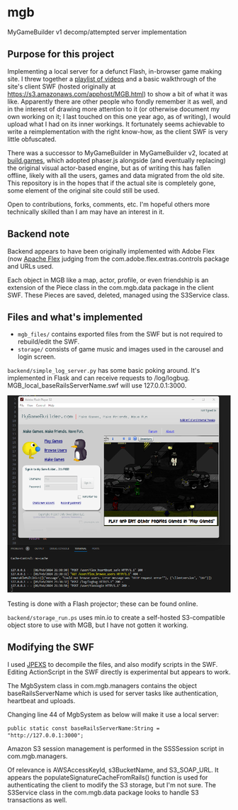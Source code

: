 # mgb
MyGameBuilder v1 decomp/attempted server implementation

## Purpose for this project

Implementing a local server for a defunct Flash, in-browser game making site. I threw together a [playlist of videos](https://www.youtube.com/playlist?list=PLnDtXPl6_UOaScZnLomYqyjpSrxh5Xz1s) and a basic walkthrough of the site's client SWF (hosted originally at https://s3.amazonaws.com/apphost/MGB.html) to show a bit of what it was like. Apparently there are other people who fondly remember it as well, and in the interest of drawing more attention to it (or otherwise document my own working on it; I last touched on this one year ago, as of writing), I would upload what I had on its inner workings. It fortunately seems achievable to write a reimplementation with the right know-how, as the client SWF is very little obfuscated.

There was a successor to MyGameBuilder in MyGameBuilder v2, located at [build.games](https://build.games/), which adopted phaser.js alongside (and eventually replacing) the original visual actor-based engine, but as of writing this has fallen offline, likely with all the users, games and data migrated from the old site. This repository is in the hopes that if the actual site is completely gone, some element of the original site could still be used.

Open to contributions, forks, comments, etc. I'm hopeful others more technically skilled than I am may have an interest in it.

## Backend note

Backend appears to have been originally implemented with Adobe Flex (now [Apache Flex](https://flex.apache.org/) judging from the com.adobe.flex.extras.controls package and URLs used. 

Each object in MGB like a map, actor, profile, or even friendship is an extension of the Piece class in the com.mgb.data package in the client SWF. These Pieces are saved, deleted, managed using the S3Service class.

## Files and what's implemented

- `mgb_files/` contains exported files from the SWF but is not required to rebuild/edit the SWF. 
- `storage/` consists of game music and images used in the carousel and login screen.

`backend/simple_log_server.py` has some basic poking around. It's implemented in Flask and can receive requests to /log/logbug. MGB_local_baseRailsServerName.swf will use 127.0.0.1:3000.

![Current state](test.png)

Testing is done with a Flash projector; these can be found online.

`backend/storage_run.ps` uses min.io to create a self-hosted S3-compatible object store to use with MGB, but I have not gotten it working.

## Modifying the SWF

I used [JPEXS](https://github.com/jindrapetrik/jpexs-decompiler) to decompile the files, and also modify scripts in the SWF. Editing ActionScript in the SWF directly is experimental but appears to work.

The MgbSystem class in com.mgb.managers contains the object baseRailsServerName which is used for server tasks like authentication, heartbeat and uploads.

Changing line 44 of MgbSystem as below will make it use a local server:

```as3
public static const baseRailsServerName:String = "http://127.0.0.1:3000";
```

Amazon S3 session management is performed in the SSSSession script in com.mgb.managers.

Of relevance is AWSAccessKeyId, s3BucketName, and S3_SOAP_URL. It appears the populateSignatureCacheFromRails() function is used for authenticating the client to modify the S3 storage, but I'm not sure. The S3Service class in the com.mgb.data package looks to handle S3 transactions as well.
